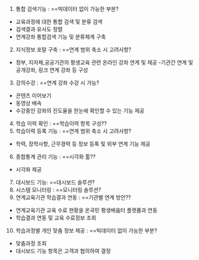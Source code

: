 1. 통합 검색기능 : ==빅데이터 없이 가능한 부분?
  + 교육과정에 대한 통합 검색 및 분류 검색
  + 검색결과 유사도 정렬
  + 연계강좌 통합검색 기능 및 분류체계 구축
2. 지식정보 포탈 구축 : ==연계 범위 축소 시 고려사항?
  + 정부, 지자체,공공기관의 평생교육 관련 온라인 강좌 연계 및 제공
    -기관간 연계 및 공개강좌, 링크 연계 강좌 등 구성
3. 강의수강 : ==연계 강좌 수강 시 가능? 
  - 콘텐츠 이어보기
  - 동영상 배속 
  - 수강중인 강좌의 진도율을 한눈에 확인할 수 있는 기능 제공
4. 학습 이력 확인 : ==학습이력 항목 구성??
5. 학습이력 등록 기능 : ==연계 범위 축소 시 고려사항?
  + 학력, 장학사항, 근무경력 등 정보 등록 및 외부 연계 기능 제공
6. 종합통계 관리 기능 : ==시각화 툴??
  + 시각화 제공 
7. 대시보드 기능:  ==대시보드 솔루션?
8. 시스템 모니터링 : ==모니터링 솔루션?
9. 연계교육기관 학습결과 연동 : ==기관별 연계 방안??
  + 연계교육기관 교육 수료 현황을 온국민 평생배움터 플랫폼과 연동
  + 학습결과 연동 및 교육 수료정보 조회
10. 학습과정별 개인 맞춤 정보 제공 : ==빅데이터 없이 가능한 부분?
  + 맞춤과정 조회
  + 대시보드 기능 항목은 고객과 협의하여 결정